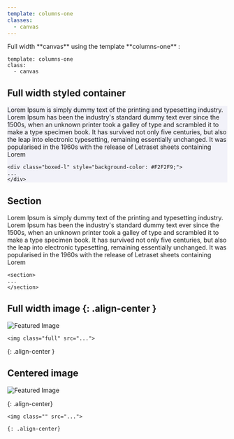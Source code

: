 ```yaml
---
template: columns-one
classes: 
  - canvas
---
```


<section>
Full width **canvas** using the template **columns-one** :

```
template: columns-one
class: 
  - canvas
```
</section>

## Full width styled container

<div class="boxed-l" style="background-color: #F2F2F9;">
Lorem Ipsum is simply dummy text of the printing and typesetting industry. Lorem Ipsum has been the industry's standard dummy text ever since the 1500s, when an unknown printer took a galley of type and scrambled it to make a type specimen book. It has survived not only five centuries, but also the leap into electronic typesetting, remaining essentially unchanged. It was popularised in the 1960s with the release of Letraset sheets containing Lorem 

```
<div class="boxed-l" style="background-color: #F2F2F9;">
...
</div>
```

</div>



<section>
<h2>Section</h2>

Lorem Ipsum is simply dummy text of the printing and typesetting industry. Lorem Ipsum has been the industry's standard dummy text ever since the 1500s, when an unknown printer took a galley of type and scrambled it to make a type specimen book. It has survived not only five centuries, but also the leap into electronic typesetting, remaining essentially unchanged. It was popularised in the 1960s with the release of Letraset sheets containing Lorem     
```
<section>
...
</section>
```
</section>


## Full width image {: .align-center }

<img class="item-featured-img full" src="{{ page.featured_image | default: '/assets/images/placeholder.jpg' | relative_url }}" alt="Featured Image">

```
<img class="full" src="...">
```

{: .align-center }


## Centered image

<img class="item-featured-img" src="{{ page.featured_image | default: '/assets/images/placeholder.jpg' | relative_url }}" alt="Featured Image">

{: .align-center}

```
<img class="" src="...">

{: .align-center}
```
